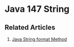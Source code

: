 # Java 147 String

## Related Articles
1. [Java String format Method](https://www.ruoxue.org/java-147-java-string-format-method/)

